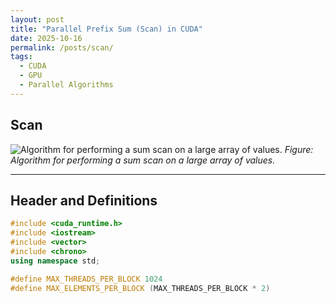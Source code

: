 ```yaml
---
layout: post
title: "Parallel Prefix Sum (Scan) in CUDA"
date: 2025-10-16
permalink: /posts/scan/
tags:
  - CUDA
  - GPU
  - Parallel Algorithms
---
```


## Scan

![Algorithm for performing a sum scan on a large array of values.](framework.png)
*Figure: Algorithm for performing a sum scan on a large array of values.*

---

## Header and Definitions

```cpp
#include <cuda_runtime.h> 
#include <iostream>
#include <vector>
#include <chrono>
using namespace std;

#define MAX_THREADS_PER_BLOCK 1024
#define MAX_ELEMENTS_PER_BLOCK (MAX_THREADS_PER_BLOCK * 2)
```
